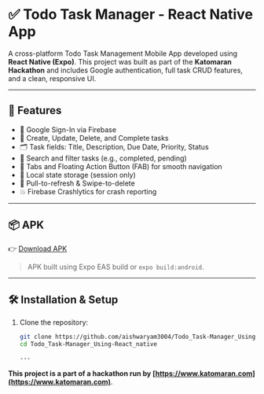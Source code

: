 # ✅ Todo Task Manager - React Native App

A cross-platform Todo Task Management Mobile App developed using **React Native (Expo)**. This project was built as part of the **Katomaran Hackathon** and includes Google authentication, full task CRUD features, and a clean, responsive UI.

---

## 🚀 Features

- 🔐 Google Sign-In via Firebase
- 📝 Create, Update, Delete, and Complete tasks
- 🗂️ Task fields: Title, Description, Due Date, Priority, Status
- 🔎 Search and filter tasks (e.g., completed, pending)
- 🧭 Tabs and Floating Action Button (FAB) for smooth navigation
- 📱 Local state storage (session only)
- 🎯 Pull-to-refresh & Swipe-to-delete
- 💥 Firebase Crashlytics for crash reporting

---

## 📦 APK

👉 [Download APK](https://drive.google.com/file/d/1KzD0vCVInfclN0G6tBjBdsVQSVLHngvp/view?usp=drive_link)

> APK built using Expo EAS build or `expo build:android`.

---

## 🛠️ Installation & Setup

1. Clone the repository:
   ```bash
   git clone https://github.com/aishwaryam3004/Todo_Task-Manager_Using-React_native.git
   cd Todo_Task-Manager_Using-React_native

   ---

**This project is a part of a hackathon run by [https://www.katomaran.com](https://www.katomaran.com)**.

